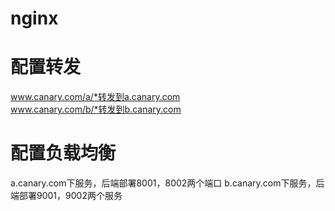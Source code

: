 # nginx

# 配置转发  
www.canary.com/a/*转发到a.canary.com  
www.canary.com/b/*转发到b.canary.com

# 配置负载均衡
a.canary.com下服务，后端部署8001，8002两个端口
b.canary.com下服务，后端部署9001，9002两个服务